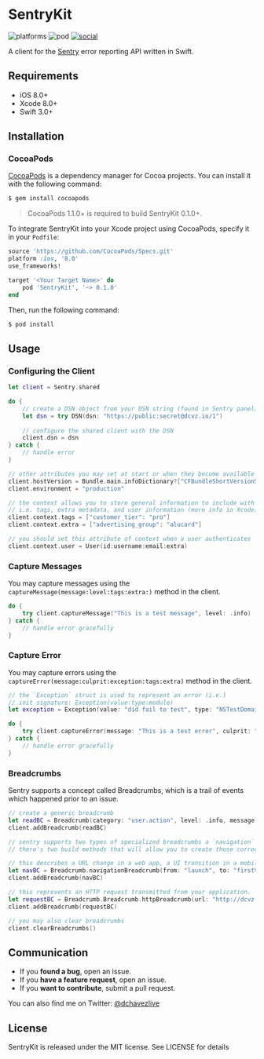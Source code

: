 # SentryKit

![platforms](https://img.shields.io/badge/platform-iOS-lightgrey.svg) ![pod](https://img.shields.io/badge/pod-v0.1.0-red.svg) [![social](https://img.shields.io/badge/twitter-%40dchavezlive-blue.svg)](https://twitter.com/dchavezlive)

A client for the [Sentry](https://github.com/getsentry/sentry) error reporting API written in Swift.

## Requirements

- iOS 8.0+
- Xcode 8.0+
- Swift 3.0+

## Installation

### CocoaPods

[CocoaPods](http://cocoapods.org) is a dependency manager for Cocoa projects. You can install it with the following command:

```bash
$ gem install cocoapods
```

> CocoaPods 1.1.0+ is required to build SentryKit 0.1.0+.

To integrate SentryKit into your Xcode project using CocoaPods, specify it in your `Podfile`:

```ruby
source 'https://github.com/CocoaPods/Specs.git'
platform :ios, '8.0'
use_frameworks!

target '<Your Target Name>' do
    pod 'SentryKit', '~> 0.1.0'
end
```

Then, run the following command:

```bash
$ pod install
```

## Usage

### Configuring the Client

```swift
let client = Sentry.shared

do {
    // create a DSN object from your DSN string (found in Sentry panel).
    let dsn = try DSN(dsn: "https://public:secret@dcvz.io/1")
    
    // configure the shared client with the DSN
    client.dsn = dsn
} catch {
    // handle error
}

// other attributes you may set at start or when they become available
client.hostVersion = Bundle.main.infoDictionary?["CFBundleShortVersionString"] as? String
client.environment = "production"

// the context allows you to store general information to include with requests
// i.e. tags, extra metadata, and user information (more info in Xcode)
client.context.tags = ["customer_tier": "pro"]
client.context.extra = ["advertising_group": "alucard"]

// you should set this attribute of context when a user authenticates
client.context.user = User(id:username:email:extra)

```

### Capture Messages
You may capture messages using the `captureMessage(message:level:tags:extra:)` method in the client.
```swift
do {
    try client.captureMessage("This is a test message", level: .info)
} catch {
    // handle error gracefully
}
```

### Capture Error
You may capture errors using the `captureError(message:culprit:exception:tags:extra)` method in the client.
```swift
// the `Exception` struct is used to represent an error (i.e.)
// init signature: Exception(value:type:module)
let exception = Exception(value: "did fail to test", type: "NSTestDomain")

do {
    try client.captureError(message: "This is a test error", culprit: "didTest() in Test.swift:12", exception: exception)
} catch {
    // handle error gracefully
}
```

### Breadcrumbs
Sentry supports a concept called Breadcrumbs, which is a trail of events which happened prior to an issue.
```swift
// create a generic breadcrumb
let readBC = Breadcrumb(category: "user.action", level: .info, message: "User read README")
client.addBreadcrumb(readBC)

// sentry supports two types of specialized breadcrumbs a `navigation` and `http`
// there's two build methods that will allow you to create those correctly

// this describes a URL change in a web app, a UI transition in a mobile application, etc.
let navBC = Breadcrumb.navigationBreadcrumb(from: "launch", to: "firstViewController")
client.addBreadcrumb(navBC)

// this represents an HTTP request transmitted from your application.
let requestBC = Breadcrumb.Breadcrumb.httpBreadcrumb(url: "http://dcvz.io", method: "GET", statusCode: 200, reason: "OK")
client.addBreadcrumb(requestBC)

// you may also clear breadcrumbs
client.clearBreadcrumbs()
```

## Communication

- If you **found a bug**, open an issue.
- If you **have a feature request**, open an issue.
- If you **want to contribute**, submit a pull request.

You can also find me on Twitter: [@dchavezlive](https://twitter.com/dchavezlive)

## License

SentryKit is released under the MIT license. See LICENSE for details
